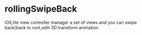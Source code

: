 # rollingSwipeBack
iOS,lite view controller manager a set of views and you can swipe back/back to root,with 3D transform animation
